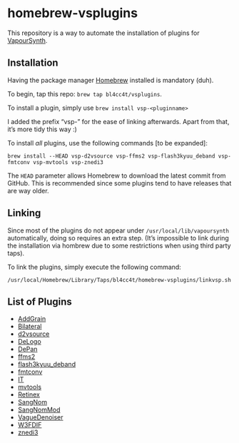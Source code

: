 homebrew-vsplugins
==================

This repository is a way to automate the installation of plugins for [VapourSynth](https://github.com/vapoursynth/vapoursynth).

Installation
------------

Having the package manager [Homebrew](https://brew.sh/) installed is mandatory (duh).

To begin, tap this repo: `brew tap bl4cc4t/vsplugins`.

To install a plugin, simply use `brew install vsp-<pluginname>`

I added the prefix “vsp-” for the ease of linking afterwards. Apart from that, it’s more tidy this way :)

To install *all* plugins, use the following commands [to be expanded]:
```
brew install --HEAD vsp-d2vsource vsp-ffms2 vsp-flash3kyuu_deband vsp-fmtconv vsp-mvtools vsp-znedi3
```
The `HEAD` parameter allows Homebrew to download the latest commit from GitHub. This is recommended since some plugins tend to have releases that are way older.

Linking
-------

Since most of the plugins do not appear under `/usr/local/lib/vapoursynth` automatically, doing so requires an extra step.
(It’s impossible to link during the installation via hombrew due to some restrictions when using third party taps).

To link the plugins, simply execute the following command:
```
/usr/local/Homebrew/Library/Taps/bl4cc4t/homebrew-vsplugins/linkvsp.sh
```

List of Plugins
---------------

- [AddGrain](https://github.com/HomeOfVapourSynthEvolution/VapourSynth-AddGrain)
- [Bilateral](https://github.com/HomeOfVapourSynthEvolution/VapourSynth-Bilateral)
- [d2vsource](https://github.com/dwbuiten/d2vsource)
- [DeLogo](https://github.com/HomeOfVapourSynthEvolution/VapourSynth-DeLogo)
- [DePan](https://github.com/HomeOfVapourSynthEvolution/VapourSynth-DePan)
- [ffms2](https://github.com/FFMS/ffms2)
- [flash3kyuu_deband](https://github.com/SAPikachu/flash3kyuu_deband)
- [fmtconv](https://github.com/EleonoreMizo/fmtconv)
- [IT](https://github.com/HomeOfVapourSynthEvolution/VapourSynth-IT)
- [mvtools](https://github.com/dubhater/vapoursynth-mvtools)
- [Retinex](https://github.com/HomeOfVapourSynthEvolution/VapourSynth-Retinex)
- [SangNom](https://bitbucket.org/James1201/vapoursynth-sangnom)
- [SangNomMod](https://github.com/HomeOfVapourSynthEvolution/VapourSynth-SangNomMod)
- [VagueDenoiser](https://github.com/HomeOfVapourSynthEvolution/VapourSynth-VagueDenoiser)
- [W3FDIF](https://github.com/HomeOfVapourSynthEvolution/VapourSynth-W3FDIF)
- [znedi3](https://github.com/sekrit-twc/znedi3)
